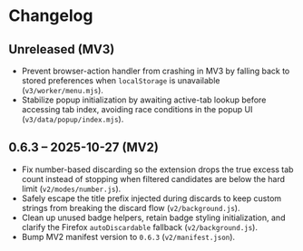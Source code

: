 # Changelog

## Unreleased (MV3)
- Prevent browser-action handler from crashing in MV3 by falling back to stored preferences when `localStorage` is unavailable (`v3/worker/menu.mjs`).
- Stabilize popup initialization by awaiting active-tab lookup before accessing tab index, avoiding race conditions in the popup UI (`v3/data/popup/index.mjs`).

## 0.6.3 – 2025-10-27 (MV2)
- Fix number-based discarding so the extension drops the true excess tab count instead of stopping when filtered candidates are below the hard limit (`v2/modes/number.js`).
- Safely escape the title prefix injected during discards to keep custom strings from breaking the discard flow (`v2/background.js`).
- Clean up unused badge helpers, retain badge styling initialization, and clarify the Firefox `autoDiscardable` fallback (`v2/background.js`).
- Bump MV2 manifest version to `0.6.3` (`v2/manifest.json`).

